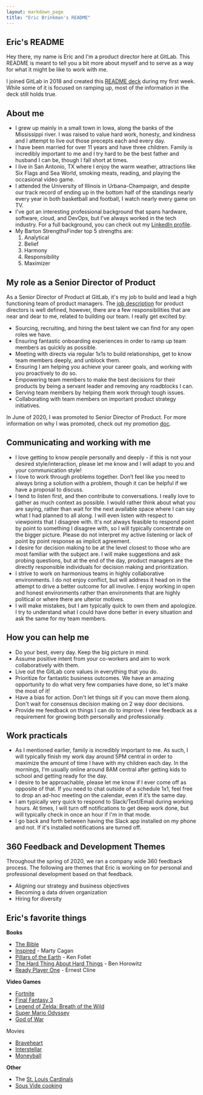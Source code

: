 ```yaml
---
layout: markdown_page
title: "Eric Brinkman's README"
---
```


## Eric's README

Hey there, my name is Eric and I'm a product director here at GitLab. This README is meant to tell you a bit more about myself and to serve as a way for what it might be like to work with me.

I joined GitLab in 2018 and created this [README deck](https://docs.google.com/presentation/d/1uZQZ-UAPcQacKAfomIL_Znk3_OUAYODFuQgJtGxRyQY/edit#slide=id.g2823c3f9ca_0_30) during my first week. While some of it is focused on ramping up, most of the information in the deck still holds true.

## About me

- I grew up mainly in a small town in Iowa, along the banks of the Mississippi river. I was raised to value hard work, honesty, and kindness and I attempt to live out those precepts each and every day.
- I have been married for over 11 years and have three children. Family is incredibly important to me and I try hard to be the best father and husband I can be, though I fall short at times.
- I live in San Antonio, TX where I enjoy the warm weather, attractions like Six Flags and Sea World, smoking meats, reading, and playing the occasional video game.
- I attended the University of Illinois in Urbana-Champaign, and despite our track record of ending up in the bottom half of the standings nearly every year in both basketball and football, I watch nearly every game on TV.
- I've got an interesting professional background that spans hardware, software, cloud, and DevOps, but I've always worked in the tech industry. For a full background, you can check out my [LinkedIn profile](https://www.linkedin.com/in/ericbrinkman/).
- My Barton StrengthsFinder top 5 strengths are:
    1. Analytical
    1. Belief
    1. Harmony
    1. Responsibility
    1. Maximizer

## My role as a Senior Director of Product

As a Senior Director of Product at GitLab, it's my job to build and lead a high functioning team of product managers. The [job description](https://about.gitlab.com/job-families/product/director-of-product/) for product directors is well defined, however, there are a few responsibilities that are near and dear to me, related to building our team. I really get excited by:

- Sourcing, recruiting, and hiring the best talent we can find for any open roles we have.
- Ensuring fantastic onboarding experiences in order to ramp up team members as quickly as possible.
- Meeting with directs via regular 1x1s to build relationships, get to know team members deeply, and unblock them.
- Ensuring I am helping you achieve your career goals, and working with you proactively to do so.
- Empowering team members to make the best decisions for their products by being a servant leader and removing any roadblocks I can.
- Serving team members by helping them work through tough issues.
- Collaborating with team members on important product strategy initiatives.

In June of 2020, I was promoted to Senior Director of Product. For more information on why I was promoted, check out my promotion [doc](https://docs.google.com/document/d/e/2PACX-1vTYv7raFcINAYQfiHpTHjqsZ7eSvlENL7MuKhKWVCoPRZLmcGS9vtg8siI8dzn_3KXdho9MR_NI3nT1/pub).

## Communicating and working with me

- I love getting to know people personally and deeply - if this is not your desired style/interaction, please let me know and I will adapt to you and your communication style!
- I love to work through problems together. Don’t feel like you need to always bring a solution with a problem, though it can be helpful if we have a proposal to discuss.
- I tend to listen first, and then contribute to conversations. I really love to gather as much context as possible. I would rather think about what you are saying, rather than wait for the next available space where I can say what I had planned to all along. I will even listen with respect to viewpoints that I disagree with. It's not always feasible to respond point by point to something I disagree with, so I will typically concentrate on the bigger picture. Please do not interpret my active listening or lack of point by point response as implicit agreement.
- I desire for decision making to be at the level closest to those who are most familiar with the subject are. I will make suggestions and ask probing questions, but at the end of the day, product managers are the directly responsible individuals for decision making and prioritization.
- I strive to work on harmonious teams in highly collaborative environments. I do not enjoy conflict, but will address it head on in the attempt to drive a better outcome for all involve. I enjoy working in open and honest environments rather than environments that are highly political or where there are ulterior motives.
- I will make mistakes, but I am typically quick to own them and apologize. I try to understand what I could have done better in every situation and ask the same for my team members.

## How you can help me

- Do your best, every day. Keep the big picture in mind.
- Assume positive intent from your co-workers and aim to work collaboratively with them.
- Live out the GitLab core values in everything that you do.
- Prioritize for fantastic business outcomes. We have an amazing opportunity to do what very few companies have done, so let's make the most of it!
- Have a bias for action. Don't let things sit if you can move them along. Don't wait for consensus decision making on 2 way door decisions.
- Provide me feedback on things I can do to improve. I view feedback as a requirement for growing both personally and professionally.

## Work practicals

- As I mentioned earlier, family is incredibly important to me. As such, I will typically finish my work day around 5PM central in order to maximize the amount of time I have with my children each day. In the mornings, I'm usually online around 8AM central after getting kids to school and getting ready for the day.
- I desire to be approachable, please let me know if I ever come off as opposite of that. If you need to chat outside of a schedule 1x1, feel free to drop an ad-hoc meeting on the calendar, even if it’s the same day.
- I am typically very quick to respond to Slack/Text/Email during working hours. At times, I will turn off notifications to get deep work done, but will typically check in once an hour if I'm in that mode.
- I go back and forth between having the Slack app installed on my phone and not. If it's installed notifications are turned off.

## 360 Feedback and Development Themes

Throughout the spring of 2020, we ran a company wide 360 feedback process. The following are themes that Eric is working on for personal and professional development based on that feedback.

- Aligning our strategy and business objectives
- Becoming a data driven organization
- Hiring for diversity

## Eric's favorite things

**Books**

- [The Bible](https://www.amazon.com/Thinline-Bonded-Leather-Letter-Comfort/dp/031044876X/ref=sr_1_3?keywords=the+bible+niv&qid=1573590339&sr=8-3)
- [Inspired](https://www.amazon.com/INSPIRED-Create-Tech-Products-Customers/dp/1119387507/ref=sr_1_1?keywords=inspired+book&qid=1573590356&sr=8-1) - Marty Cagan
- [Pillars of the Earth](https://www.amazon.com/Pillars-Deluxe-Oprahs-Follett-2007-11-14/dp/B01FEKD9HQ/ref=sr_1_3?keywords=pillars+of+the+earth&qid=1573590375&sr=8-3) - Ken Follet
- [The Hard Thing About Hard Things](https://www.amazon.com/Hard-Thing-About-Things-Building/dp/B00I0A6HUO/ref=sr_1_1?crid=2VXC43S4KCW32&keywords=hard+thing+about+hard+things+book&qid=1573590391&sprefix=hard+thing+abou%2Caps%2C171&sr=8-1) - Ben Horowitz
- [Ready Player One](https://www.amazon.com/Ready-Player-One/dp/B005HG7BWC/ref=sr_1_3?keywords=ready+player+one&link_code=qs&qid=1573590547&sr=8-3) - Ernest Cline

**Video Games**

- [Fortnite](https://www.epicgames.com/fortnite)
- [Final Fantasy 3](https://en.wikipedia.org/wiki/Final_Fantasy_VI)
- [Legend of Zelda: Breath of the Wild](https://www.amazon.com/Legend-Zelda-Breath-Wild-Nintendo-Switch/dp/B01MS6MO77/ref=sr_1_2?keywords=breath+of+the+wild&qid=1573590591&sr=8-2)
- [Super Mario Odyssey](https://www.amazon.com/Super-Mario-Odyssey-Nintendo-Switch/dp/B01MUA0D2A/ref=sr_1_2?crid=VQ06PWJDDHPP&keywords=super+mario+odyssey&qid=1573590622&sprefix=super+mario+odyssey%2Caps%2C196&sr=8-2)
- [God of War](https://en.wikipedia.org/wiki/God_of_War_%282018_video_game%29)

Movies

- [Braveheart](https://www.amazon.com/Braveheart-Gladiator-Double-Feature-Blu-ray/dp/B06XGRB8KM/ref=sr_1_3?keywords=braveheart&qid=1573590684&sr=8-3)
- [Interstellar](https://www.amazon.com/Interstellar-Matthew-McConaughey/dp/B00TU9UFTS/ref=sr_1_1?keywords=interstellar&qid=1573590722&sr=8-1)
- [Moneyball](https://www.amazon.com/Moneyball-Brad-Pitt/dp/B006IMY5ZU/ref=sr_1_1?keywords=moneyball&qid=1573590741&sr=8-1)

**Other**

- The [St. Louis Cardinals](https://www.mlb.com/cardinals)
- [Sous Vide cooking](https://anovaculinary.com/)
